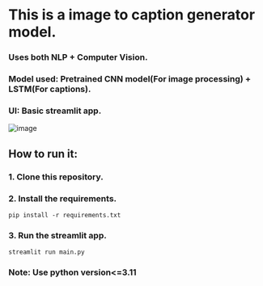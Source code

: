 # This is a image to caption generator model.
### Uses both NLP + Computer Vision.
### Model used: Pretrained CNN model(For image processing) + LSTM(For captions).
### UI: Basic streamlit app.

![image](https://github.com/user-attachments/assets/a3d3693b-7226-43fd-bd57-a77540057a46)

## How to run it:

### 1. Clone this repository.

### 2. Install the requirements.
    pip install -r requirements.txt

### 3. Run the streamlit app.
    streamlit run main.py


### Note: Use python version<=3.11





